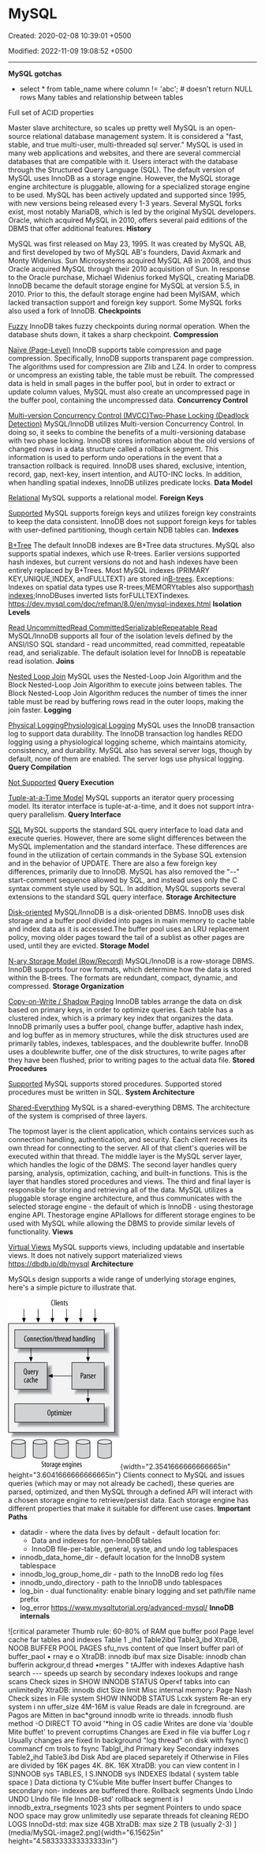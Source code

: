 # MySQL

Created: 2020-02-08 10:39:01 +0500

Modified: 2022-11-09 19:08:52 +0500

---

**MySQL gotchas**
-   select * from table_name where column != 'abc'; # doesn't return NULL rows
Many tables and relationship between tables

Full set of ACID properties

Master slave architecture, so scales up pretty well
MySQL is an open-source relational database management system. It is considered a "fast, stable, and true multi-user, multi-threaded sql server." MySQL is used in many web applications and websites, and there are several commercial databases that are compatible with it. Users interact with the database through the Structured Query Language (SQL). The default version of MySQL uses InnoDB as a storage engine. However, the MySQL storage engine architecture is pluggable, allowing for a specialized storage engine to be used. MySQL has been actively updated and supported since 1995, with new versions being released every 1-3 years. Several MySQL forks exist, most notably MariaDB, which is led by the original MySQL developers. Oracle, which acquired MySQL in 2010, offers several paid editions of the DBMS that offer additional features.
**History**

MySQL was first released on May 23, 1995. It was created by MySQL AB, and first developed by two of MySQL AB's founders, David Axmark and Monty Widenius. Sun Microsystems acquired MySQL AB in 2008, and thus Oracle acquired MySQL through their 2010 acquisition of Sun. In response to the Oracle purchase, Michael Widenius forked MySQL, creating MariaDB.
InnoDB became the default storage engine for MySQL at version 5.5, in 2010. Prior to this, the default storage engine had been MyISAM, which lacked transaction support and foreign key support. Some MySQL forks also used a fork of InnoDB.
**Checkpoints**

[Fuzzy](https://dbdb.io/browse?checkpoints=fuzzy)
InnoDB takes fuzzy checkpoints during normal operation. When the database shuts down, it takes a sharp checkpoint.
**Compression**

[Naïve (Page-Level)](https://dbdb.io/browse?compression=naive-page-level)
InnoDB supports table compression and page compression. Specifically, InnoDB supports transparent page compression. The algorithms used for compression are Zlib and LZ4. In order to compress or uncompress an existing table, the table must be rebuilt. The compressed data is held in small pages in the buffer pool, but in order to extract or update column values, MySQL must also create an uncompressed page in the buffer pool, containing the uncompressed data.
**Concurrency Control**

[Multi-version Concurrency Control (MVCC)](https://dbdb.io/browse?concurrency-control=multi-version-concurrency-control-mvcc)[Two-Phase Locking (Deadlock Detection)](https://dbdb.io/browse?concurrency-control=two-phase-locking-deadlock-detection)
MySQL/InnoDB utilizes Multi-version Concurrency Control. In doing so, it seeks to combine the benefits of a multi-versioning database with two phase locking. InnoDB stores information about the old versions of changed rows in a data structure called a rollback segment. This information is used to perform undo operations in the event that a transaction rollback is required. InnoDB uses shared, exclusive, intention, record, gap, next-key, insert intention, and AUTO-INC locks. In addition, when handling spatial indexes, InnoDB utilizes predicate locks.
**Data Model**

[Relational](https://dbdb.io/browse?data-model=relational)
MySQL supports a relational model.
**Foreign Keys**

[Supported](https://dbdb.io/browse?foreign-keys=supported)
MySQL supports foreign keys and utilizes foreign key constraints to keep the data consistent. InnoDB does not support foreign keys for tables with user-defined partitioning, though certain NDB tables can.
**Indexes**

[B+Tree](https://dbdb.io/browse?indexes=btree)
The default InnoDB indexes are B+Tree data structures. MySQL also supports spatial indexes, which use R-trees. Earlier versions supported hash indexes, but current versions do not and hash indexes have been entirely replaced by B+Trees.
Most MySQL indexes (PRIMARY KEY,UNIQUE,INDEX, andFULLTEXT) are stored in[B-trees](https://dev.mysql.com/doc/refman/8.0/en/glossary.html#glos_b_tree). Exceptions: Indexes on spatial data types use R-trees;MEMORYtables also support[hash indexes](https://dev.mysql.com/doc/refman/8.0/en/glossary.html#glos_hash_index);InnoDBuses inverted lists forFULLTEXTindexes.
<https://dev.mysql.com/doc/refman/8.0/en/mysql-indexes.html>
**Isolation Levels**

[Read Uncommitted](https://dbdb.io/browse?isolation-levels=read-uncommitted)[Read Committed](https://dbdb.io/browse?isolation-levels=read-committed)[Serializable](https://dbdb.io/browse?isolation-levels=serializable)[Repeatable Read](https://dbdb.io/browse?isolation-levels=repeatable-read)
MySQL/InnoDB supports all four of the isolation levels defined by the ANSI/ISO SQL standard - read uncommitted, read committed, repeatable read, and serializable. The default isolation level for InnoDB is repeatable read isolation.
**Joins**

[Nested Loop Join](https://dbdb.io/browse?joins=nested-loop-join)
MySQL uses the Nested-Loop Join Algorithm and the Block Nested-Loop Join Algorithm to execute joins between tables. The Block Nested-Loop Join Algorithm reduces the number of times the inner table must be read by buffering rows read in the outer loops, making the join faster.
**Logging**

[Physical Logging](https://dbdb.io/browse?logging=physical-logging)[Physiological Logging](https://dbdb.io/browse?logging=physiological-logging)
MySQL uses the InnoDB transaction log to support data durability. The InnoDB transaction log handles REDO logging using a physiological logging scheme, which maintains atomicity, consistency, and durability. MySQL also has several server logs, though by default, none of them are enabled. The server logs use physical logging.
**Query Compilation**

[Not Supported](https://dbdb.io/browse?query-compilation=not-supported)
**Query Execution**

[Tuple-at-a-Time Model](https://dbdb.io/browse?query-execution=tuple-at-a-time-model)
MySQL supports an iterator query processing model. Its iterator interface is tuple-at-a-time, and it does not support intra-query parallelism.
**Query Interface**

[SQL](https://dbdb.io/browse?query-interface=sql)
MySQL supports the standard SQL query interface to load data and execute queries. However, there are some slight differences between the MySQL implementation and the standard interface. These differences are found in the utilization of certain commands in the Sybase SQL extension and in the behavior of UPDATE. There are also a few foreign key differences, primarily due to InnoDB. MySQL has also removed the "--" start-comment sequence allowed by SQL, and instead uses only the C syntax comment style used by SQL. In addition, MySQL supports several extensions to the standard SQL query interface.
**Storage Architecture**

[Disk-oriented](https://dbdb.io/browse?storage-architecture=disk-oriented)
MySQL/InnoDB is a disk-oriented DBMS. InnoDB uses disk storage and a buffer pool divided into pages in main memory to cache table and index data as it is accessed.The buffer pool uses an LRU replacement policy, moving older pages toward the tail of a sublist as other pages are used, until they are evicted.
**Storage Model**

[N-ary Storage Model (Row/Record)](https://dbdb.io/browse?storage-model=n-ary-storage-model-rowrecord)
MySQL/InnoDB is a row-storage DBMS. InnoDB supports four row formats, which determine how the data is stored within the B-trees. The formats are redundant, compact, dynamic, and compressed.
**Storage Organization**

[Copy-on-Write / Shadow Paging](https://dbdb.io/browse?storage-organization=copy-on-write-shadow-paging)
InnoDB tables arrange the data on disk based on primary keys, in order to optimize queries. Each table has a clustered index, which is a primary key index that organizes the data. InnoDB primarily uses a buffer pool, change buffer, adaptive hash index, and log buffer as in memory structures, while the disk structures used are primarily tables, indexes, tablespaces, and the doublewrite buffer. InnoDB uses a doublewrite buffer, one of the disk structures, to write pages after they have been flushed, prior to writing pages to the actual data file.
**Stored Procedures**

[Supported](https://dbdb.io/browse?stored-procedures=supported)
MySQL supports stored procedures. Supported stored procedures must be written in SQL.
**System Architecture**

[Shared-Everything](https://dbdb.io/browse?system-architecture=shared-everything)
MySQL is a shared-everything DBMS. The architecture of the system is comprised of three layers.

The topmost layer is the client application, which contains services such as connection handling, authentication, and security. Each client receives its own thread for connecting to the server. All of that client's queries will be executed within that thread.
The middle layer is the MySQL server layer, which handles the logic of the DBMS. The second layer handles query parsing, analysis, optimization, caching, and built-in functions. This is the layer that handles stored procedures and views.
The third and final layer is responsible for storing and retrieving all of the data. MySQL utilizes a pluggable storage engine architecture, and thus communicates with the selected storage engine - the default of which is InnoDB - using thestorage engine API. Thestorage engine APIallows for different storage engines to be used with MySQL while allowing the DBMS to provide similar levels of functionality.
**Views**

[Virtual Views](https://dbdb.io/browse?views=virtual-views)
MySQL supports views, including updatable and insertable views. It does not natively support materialized views
<https://dbdb.io/db/mysql>
**Architecture**

MySQLs design supports a wide range of underlying storage engines, here's a simple picture to illustrate that.

![Image for post](media/MySQL-image1.png){width="2.3541666666666665in" height="3.6041666666666665in"}
Clients connect to MySQL and issues queries (which may or may not already be cached), these queries are parsed, optimized, and then MySQL through a defined API will interact with a chosen storage engine to retrieve/persist data. Each storage engine has different properties that make it suitable for different use cases.
**Important Paths**
-   datadir - where the data lives by default - default location for:
    -   Data and indexes for non-InnoDB tables
    -   InnoDB file-per-table, general, syste, and undo log tablespaces
-   innodb_data_home_dir - default location for the InnoDB system tablespace
-   innodb_log_group_home_dir - path to the InnoDB redo log files
-   innodb_undo_directory - path to the InnoDB undo tablespaces
-   log_bin - dual functionality: enable binary logging and set path/file name prefix
-   log_error
<https://www.mysqltutorial.org/advanced-mysql/>
**InnoDB internals**

![critical parameter Thumb rule: 60-80% of RAM que buffer pool Page level cache far tables and indexes Table 1 _ihd Table2ibd Table3„ibd XtraDB, NOOB BUFFER POOL PAGES sfu_nvs content of que Insert buffer parl of buffer_paol • rnay e o XtraDB: innodb ibuf max size Disable: innodb chan bufferin ackgrour,d thread •merges " tAJffer with indexes Adaptive hash search --- speeds up search by secondary indexes lookups and range scans Check sizes in SHOW INNODB STATUS Oper«f tabks into can unlimitedly XtraDB: innodb dict Size limit Misc internal memory: Page Nash Check sizes in File system SHOW INNODB STATUS Lcxk system Re-an ery system i nn uffer_size 4M-16M is value Reads are dale in fcreground. are Pagos are Mitten in bac*ground innodb write io threads. innodb flush method -O DIRECT TO avoid '*hing in OS cadie Writes are done via 'double Mite buffet' to prevent corruptims Changes are Exed in file via buffer Log r Usually changes are fixed In background "log thread" on disk with fsync() commancf cm trols to fsync Tablgl_ihd Primary key Secondary indexes Table2„ihd Table3.ibd Disk Abd are placed separetely if Otherwise in Files are divided by 16K pages 4K. 8K. 16K XtraDB: you can view content in I S]NNOOB sys TABLES, I S.INNODB sys INDEXES lbdatal ( system table space ) Data dictiona ty C%uble Mite buffer Insert buffer Changes to secondary non- indexes are buffered there. Rollback segments Undo Llndo UNDO Llndo file file InnoDB-std' rollback segment is I innodb_extra_rsegments 1023 shts per segment Pointers to undo space NOO space may grow unlimitedly use separate threads fot cleaning REDO LOGS InnoDd-std: max size 4GB XtraDB: max size 2 TB (usually 2-3) ](media/MySQL-image2.png){width="6.15625in" height="4.583333333333333in"}